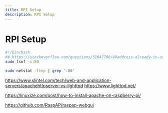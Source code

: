 ```yaml
---
title: RPI Setup
description: RPI Setup
---
```


# RPI Setup

```bash
#!/bin/bash
## https://stackoverflow.com/questions/51047700/48address-already-in-use-ah00072-make-sock-could-not-bind-to-address-80
sudo lsof -i:80

sudo netstat -ltnp | grep ':80'
```

https://www.slintel.com/tech/web-and-application-servers/apachehttpserver-vs-lighttpd
https://www.lighttpd.net/

https://linuxize.com/post/how-to-install-apache-on-raspberry-pi/


https://github.com/RaspAP/raspap-webgui

